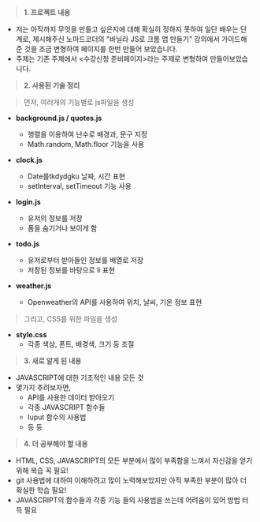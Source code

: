 > **1. 프로젝트 내용**
- 저는 아직까지 무엇을 만들고 싶은지에 대해 확실히 정하지 못하여 일단 배우는 단계로, 제시해주신 노마드코더의 "바닐라 JS로 크롬 앱 만들기" 강의에서 가이드해준 것을 조금 변형하여
페이지를 한번 만들어 보았습니다.
- 주제는 기존 주제에서 <수강신청 준비페이지>라는 주제로 변형하여 만들어보았습니다.

> **2. 사용된 기술 정리**

>먼저, 여러개의 기능별로 js파일을 생성
- **background.js / quotes.js**

   - 행렬을 이용하여 난수로 배경과, 문구 지정
   - Math.random, Math.floor 기능을 사용
   
- **clock.js**

  - Date를tkdydgku 날짜, 시간 표현
  - setInterval, setTimeout 기능 사용
  
- **login.js**

  - 유저의 정보를 저장
  - 폼을 숨기거나 보이게 함

- **todo.js**

  - 유저로부터 받아들인 정보를 배열로 저장
  - 저장된 정보를 바탕으로 li 표현

- **weather.js**

  - Openweather의 API를 사용하여 위치, 날씨, 기온 정보 표현

> 그리고, CSS를 위한 파일을 생성
- **style.css**
  - 각종 색상, 폰트, 배경색, 크기 등 조절

> **3. 새로 알게 된 내용**

- JAVASCRIPT에 대한 기초적인 내용 모든 것
- 몇가지 추려보자면,
  - API를 사용한 데이터 받아오기
  - 각종 JAVASCRIPT 함수들
  - Iuput 함수의 사용법
  - 등 등


> **4. 더 공부해야 할 내용**

- HTML, CSS, JAVASCRIPT의 모든 부분에서 많이 부족함을 느껴서 자신감을 얻기 위해 복습 꼭 필요!
- git 사용법에 대하여 이해하려고 많이 노력해보았지만 아직 부족한 부분이 많아 더 확실한 학습 필요!
- JAVASCRIPT의 함수들과 각종 기능 들의 사용법을 쓰는데 어려움이 있어 방법 터득 필요
